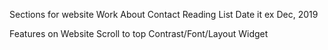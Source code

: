 Sections for website
    Work
    About
    Contact
    Reading List
        Date it ex Dec, 2019

Features on Website
    Scroll to top
    Contrast/Font/Layout Widget
    


